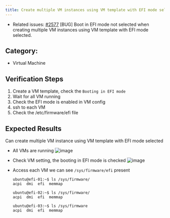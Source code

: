 ```yaml
---
title: Create multiple VM instances using VM template with EFI mode selected
---
```


* Related issues: [#2577](https://github.com/harvester/harvester/issues/2577) [BUG] Boot in EFI mode not selected when creating multiple VM instances using VM template with EFI mode selected.

## Category: 
* Virtual Machine

## Verification Steps
1. Create a VM template, check the `Booting in EFI mode`
1. Wait for all VM running
1. Check the EFI mode is enabled in VM config
1. ssh to each VM
1. Check the /etc/firmware/efi file
   
## Expected Results
Can create multiple VM instance using VM template with EFI mode selected

* All VMs are running
![image](https://user-images.githubusercontent.com/29251855/182343361-532a7cee-04de-4a0e-9bc6-803f7cc66e94.png)

* Check VM setting, the booting in EFI mode is checked
![image](https://user-images.githubusercontent.com/29251855/182343254-4a421a04-aa3f-471c-a258-930a98cc84d3.png)

* Access each VM we can see `/sys/firmware/efi` present
  ```
  ubuntu@efi-01:~$ ls /sys/firmware/
  acpi  dmi  efi  memmap
  ```
  ```
  ubuntu@efi-02:~$ ls /sys/firmware/
  acpi  dmi  efi  memmap
  ```
  ```
  ubuntu@efi-03:~$ ls /sys/firmware
  acpi  dmi  efi  memmap
  ```